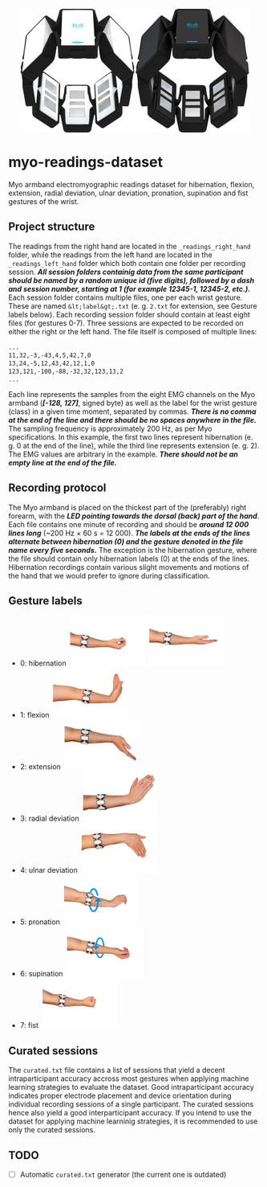 <p align="center">
<img src="pics/myo_white.png">
<img src="pics/myo_black.png">
</p>

# myo-readings-dataset #
Myo armband electromyographic readings dataset for hibernation, flexion, extension, radial deviation, ulnar deviation, pronation, supination and fist gestures of the wrist.

## Project structure ##
The readings from the right hand are located in the `_readings_right_hand` folder, while the readings from the left hand are located in the `_readings_left_hand` folder which both contain one folder per recording session. ***All session folders containig data from the same participant should be named by a random unique id (five digits), followed by a dash and session number, starting at 1 (for example 12345-1, 12345-2, etc.).*** Each session folder contains multiple files, one per each wrist gesture. These are named `&lt;label&gt;.txt` (e. g. `2.txt` for extension, see Gesture labels below). Each recording session folder should contain at least eight files (for gestures 0-7). Three sessions are expected to be recorded on either the right or the left hand.
The file itself is composed of multiple lines:

    ...
    11,32,-3,-43,4,5,42,7,0
    13,24,-5,12,43,42,12,1,0
    123,121,-100,-88,-32,32,123,13,2
    ...

Each line represents the samples from the eight EMG channels on the Myo armband (***[-128, 127]***, signed byte) as well as the label for the wrist gesture (class) in a given time moment, separated by commas. ***There is no comma at the end of the line and there should be no spaces anywhere in the file.*** The sampling frequency is approximately 200 Hz, as per Myo specifications. In this example, the first two lines represent hibernation (e. g. 0 at the end of the line), while the third line represents extension (e. g. 2). The EMG values are arbitrary in the example. ***There should not be an empty line at the end of the file.***

## Recording protocol ##
The Myo armband is placed on the thickest part of the (preferably) right forearm, with the ***LED pointing towards the dorsal (back) part of the hand***.
Each file contains one minute of recording and should be ***around 12 000 lines long*** (~200 Hz &times; 60 s = 12 000). ***The labels at the ends of the lines alternate between hibernation (0) and the gesture denoted in the file name every five seconds.*** The exception is the hibernation gesture, where the file should contain only hibernation labels (0) at the ends of the lines. Hibernation recordings contain various slight movements and motions of the hand that we would prefer to ignore during classification.

## Gesture labels ##
* 0: hibernation
&nbsp;<img height="100" src="pics/hibernation_0.png"> &nbsp;<img height="100" src="pics/hibernation_1.png">
* 1: flexion
&nbsp;<img height="100" src="pics/flexion.png">
* 2: extension
&nbsp;<img height="100" src="pics/extension.png">
* 3: radial deviation
&nbsp;<img height="100" src="pics/radial_deviation.png">
* 4: ulnar deviation
&nbsp;<img height="100" src="pics/ulnar_deviation.png">
* 5: pronation
&nbsp;<img height="100" src="pics/pronation.png">
* 6: supination
&nbsp;<img height="100" src="pics/supination.png">
* 7: fist
&nbsp;<img height="100" src="pics/fist.png">

## Curated sessions ##
The `curated.txt` file contains a list of sessions that yield a decent intraparticipant accuracy accross most gestures when applying machine learning strategies to evaluate the dataset.
Good intraparticipant accuracy indicates proper electrode placement and device orientation during individual recording sessions of a single participant.
The curated sessions hence also yield a good interparticipant accuracy.
If you intend to use the dataset for applying machine learninig strategies, it is recommended to use only the curated sessions.

## TODO ##
* [ ] Automatic `curated.txt` generator (the current one is outdated)
